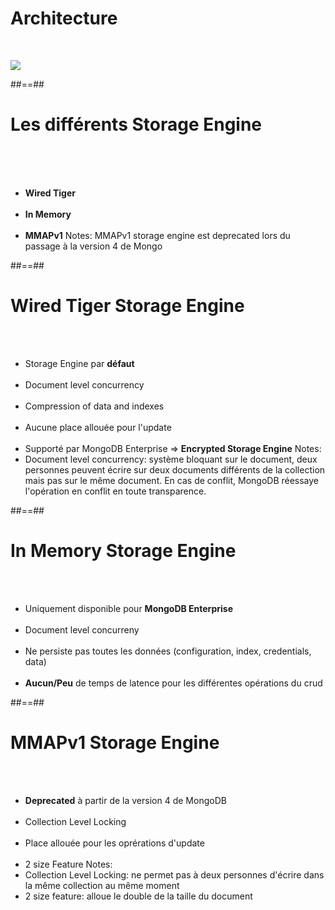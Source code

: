 <!-- .slide-->
# Architecture
<br>

![](assets/images/school/data-modeling/architecture.png)

##==##

<!-- .slide-->
# Les différents Storage Engine
<br><br><br>
- <b>Wired Tiger</b><br><br>
- <b>In Memory</b><br><br>
- <b>MMAPv1</b>
Notes:
MMAPv1 storage engine est deprecated lors du passage à la version 4 de Mongo

##==##

<!-- .slide"-->
# Wired Tiger Storage Engine
<br><br>

- Storage Engine par <b>défaut</b><br><br>
- Document level concurrency<br><br>
- Compression of data and indexes<br><br>
- Aucune place allouée pour l'update<br><br>
- Supporté par MongoDB Enterprise => <b>Encrypted Storage Engine</b>
Notes: 
- Document level concurrency: système bloquant sur le document, deux personnes peuvent écrire sur deux documents différents de la collection mais pas sur le même document.
En cas de conflit, MongoDB réessaye l'opération en conflit en toute transparence.

##==##

<!-- .slide-->
# In Memory Storage Engine
<br><br>

- Uniquement disponible pour <b>MongoDB Enterprise</b><br><br>
- Document level concurreny<br><br>
- Ne persiste pas toutes les données (configuration, index, credentials, data)<br><br>
- <b>Aucun/Peu</b> de temps de latence pour les différentes opérations du crud

##==##

<!-- .slide-->
# MMAPv1 Storage Engine
<br><br>

- <b>Deprecated</b> à partir de la version 4 de MongoDB<br><br>
- Collection Level Locking<br><br>
- Place allouée pour les oprérations d'update<br><br>
- 2 size Feature
Notes: 
- Collection Level Locking: ne permet pas à deux personnes d'écrire dans la même collection au même moment
- 2 size feature: alloue le double de la taille du document
